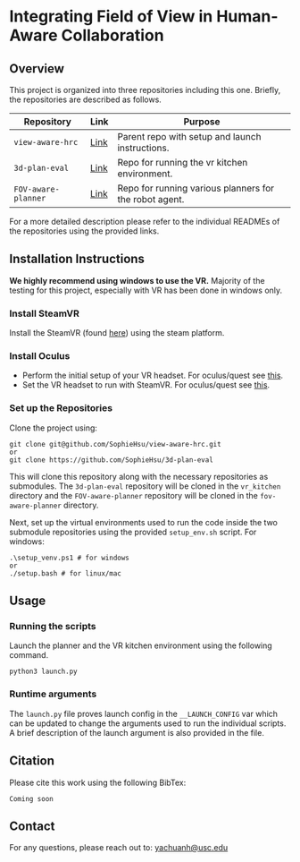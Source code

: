 # Integrating Field of View in Human-Aware Collaboration #

## Overview ##

This project is organized into three repositories including this one. Briefly, the repositories are described as follows.

| **Repository**      | **Link**                                               | **Purpose**                                            |
|---------------------|--------------------------------------------------------|--------------------------------------------------------|
| `view-aware-hrc`    | [Link](https://github.com/SophieHsu/view-aware-hrc)    | Parent repo with setup and launch instructions.        |
| `3d-plan-eval`      | [Link](https://github.com/SophieHsu/3d-plan-eval)      | Repo for running the vr kitchen environment.           |
| `FOV-aware-planner` | [Link](https://github.com/SophieHsu/FOV-aware-planner) | Repo for running various planners for the robot agent. |

For a more detailed description please refer to the individual READMEs of the repositories using the provided links.

## Installation Instructions ##
<b>We highly recommend using windows to use the VR.</b> Majority of the testing for this project, especially with VR has been done in windows only.

### Install SteamVR ###
Install the SteamVR (found [here](https://store.steampowered.com/app/250820/SteamVR/)) using the steam platform.


### Install Oculus ###
- Perform the initial setup of your VR headset. For oculus/quest see [this](https://www.meta.com/blog/quest/you-got-a-quest-2-heres-how-to-set-it-up/).
- Set the VR headset to run with SteamVR. For oculus/quest see [this](https://docs.varwin.com/latest/en/instructions-for-using-the-oculus-quest-2-headset-2260861409.html).

### Set up the Repositories ###
Clone the project using: 
```
git clone git@github.com/SophieHsu/view-aware-hrc.git
or
git clone https://github.com/SophieHsu/3d-plan-eval
```

This will clone this repository along with the necessary repositories as submodules.
The `3d-plan-eval` repository will be cloned in the `vr_kitchen` directory and the `FOV-aware-planner` repository will be
cloned in the `fov-aware-planner` directory.

Next, set up the virtual environments used to run the code inside the two submodule repositories using the provided `setup_env.sh` script.
For windows:
```
.\setup_venv.ps1 # for windows
or
./setup.bash # for linux/mac
```

## Usage ##

### Running the scripts ###
Launch the planner and the VR kitchen environment using the following command.
```
python3 launch.py
```

### Runtime arguments ###
The `launch.py` file proves launch config in the `__LAUNCH_CONFIG` var which can be updated to change the 
arguments used to run the individual scripts. A brief description of the launch argument is also provided in the file.

## Citation ##
Please cite this work using the following BibTex:
```
Coming soon
```

## Contact ##
For any questions, please reach out to: [yachuanh@usc.edu](mailto:yachuanh@usc.edu)
